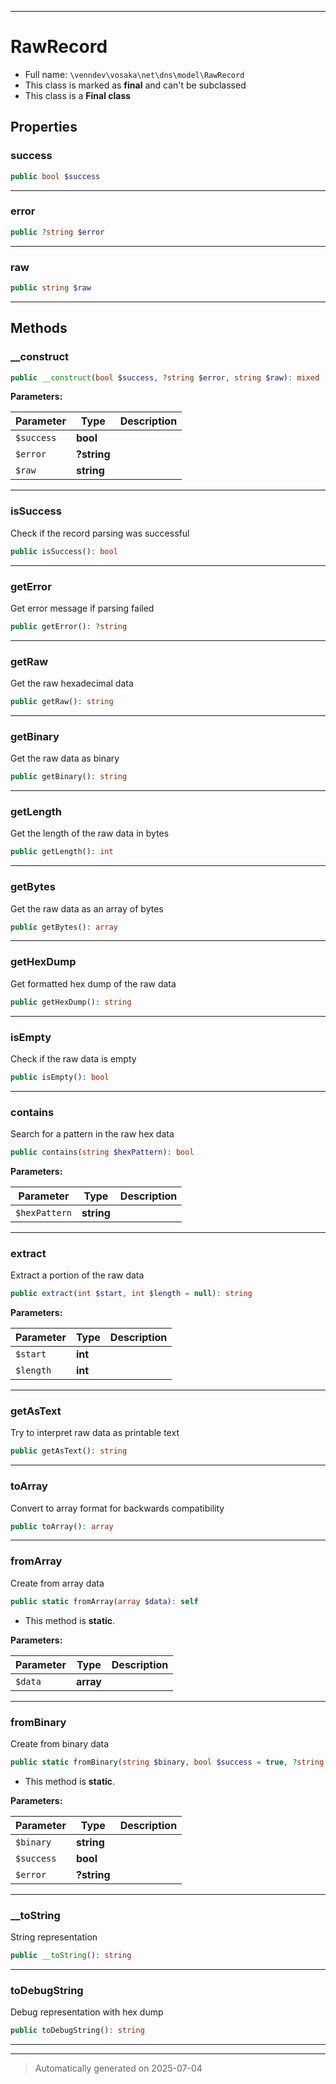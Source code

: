 ***

# RawRecord





* Full name: `\venndev\vosaka\net\dns\model\RawRecord`
* This class is marked as **final** and can't be subclassed
* This class is a **Final class**



## Properties


### success



```php
public bool $success
```






***

### error



```php
public ?string $error
```






***

### raw



```php
public string $raw
```






***

## Methods


### __construct



```php
public __construct(bool $success, ?string $error, string $raw): mixed
```








**Parameters:**

| Parameter | Type | Description |
|-----------|------|-------------|
| `$success` | **bool** |  |
| `$error` | **?string** |  |
| `$raw` | **string** |  |





***

### isSuccess

Check if the record parsing was successful

```php
public isSuccess(): bool
```












***

### getError

Get error message if parsing failed

```php
public getError(): ?string
```












***

### getRaw

Get the raw hexadecimal data

```php
public getRaw(): string
```












***

### getBinary

Get the raw data as binary

```php
public getBinary(): string
```












***

### getLength

Get the length of the raw data in bytes

```php
public getLength(): int
```












***

### getBytes

Get the raw data as an array of bytes

```php
public getBytes(): array
```












***

### getHexDump

Get formatted hex dump of the raw data

```php
public getHexDump(): string
```












***

### isEmpty

Check if the raw data is empty

```php
public isEmpty(): bool
```












***

### contains

Search for a pattern in the raw hex data

```php
public contains(string $hexPattern): bool
```








**Parameters:**

| Parameter | Type | Description |
|-----------|------|-------------|
| `$hexPattern` | **string** |  |





***

### extract

Extract a portion of the raw data

```php
public extract(int $start, int $length = null): string
```








**Parameters:**

| Parameter | Type | Description |
|-----------|------|-------------|
| `$start` | **int** |  |
| `$length` | **int** |  |





***

### getAsText

Try to interpret raw data as printable text

```php
public getAsText(): string
```












***

### toArray

Convert to array format for backwards compatibility

```php
public toArray(): array
```












***

### fromArray

Create from array data

```php
public static fromArray(array $data): self
```



* This method is **static**.




**Parameters:**

| Parameter | Type | Description |
|-----------|------|-------------|
| `$data` | **array** |  |





***

### fromBinary

Create from binary data

```php
public static fromBinary(string $binary, bool $success = true, ?string $error = null): self
```



* This method is **static**.




**Parameters:**

| Parameter | Type | Description |
|-----------|------|-------------|
| `$binary` | **string** |  |
| `$success` | **bool** |  |
| `$error` | **?string** |  |





***

### __toString

String representation

```php
public __toString(): string
```












***

### toDebugString

Debug representation with hex dump

```php
public toDebugString(): string
```












***


***
> Automatically generated on 2025-07-04
